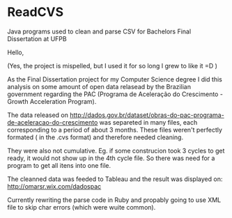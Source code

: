 # ReadCVS
Java programs used to clean and parse CSV for Bachelors Final Dissertation at UFPB

Hello,

(Yes, the project is mispelled, but I used it for so long I grew to like it =D )

As the Final Dissertation project for my Computer Science degree I did this analysis on some amount of open data relasead by the
Brazilian government regarding the PAC (Programa de Aceleração do Crescimento - Growth Acceleration Program).

The data released on http://dados.gov.br/dataset/obras-do-pac-programa-de-aceleracao-do-crescimento was separeted in many files, each corresponding to a period of about 3 months. These files weren't perfectly formated ( in the .cvs format) and therefore needed cleaning.

They were also not cumulative. Eg. if some construcion took 3 cycles to get ready, it would not show up in the 4th cycle file. So there was need for a program to get all itens into one file.

The cleanned data was feeded to Tableau and the result was displayed on: http://omarsr.wix.com/dadospac


Currently rewriting the parse code in Ruby and propably going to use XML file to skip char errors (which were wuite common).
 
